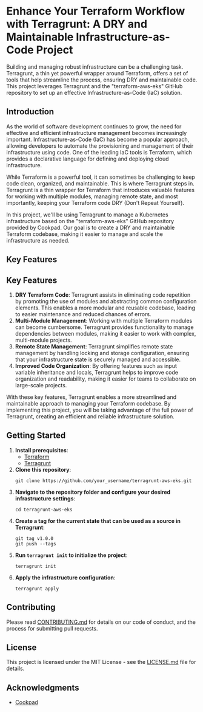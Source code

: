 # Enhance Your Terraform Workflow with Terragrunt: A DRY and Maintainable Infrastructure-as-Code Project

Building and managing robust infrastructure can be a challenging task. Terragrunt, a thin yet powerful wrapper around Terraform, offers a set of tools that help streamline the process, ensuring DRY and maintainable code. This project leverages Terragrunt and the "terraform-aws-eks" GitHub repository to set up an effective Infrastructure-as-Code (IaC) solution.

## Introduction

As the world of software development continues to grow, the need for effective and efficient infrastructure management becomes increasingly important. Infrastructure-as-Code (IaC) has become a popular approach, allowing developers to automate the provisioning and management of their infrastructure using code. One of the leading IaC tools is Terraform, which provides a declarative language for defining and deploying cloud infrastructure.

While Terraform is a powerful tool, it can sometimes be challenging to keep code clean, organized, and maintainable. This is where Terragrunt steps in. Terragrunt is a thin wrapper for Terraform that introduces valuable features for working with multiple modules, managing remote state, and most importantly, keeping your Terraform code DRY (Don't Repeat Yourself).

In this project, we'll be using Terragrunt to manage a Kubernetes infrastructure based on the "terraform-aws-eks" GitHub repository provided by Cookpad. Our goal is to create a DRY and maintainable Terraform codebase, making it easier to manage and scale the infrastructure as needed.

## Key Features
## Key Features

1. **DRY Terraform Code**: Terragrunt assists in eliminating code repetition by promoting the use of modules and abstracting common configuration elements. This enables a more modular and reusable codebase, leading to easier maintenance and reduced chances of errors.
2. **Multi-Module Management**: Working with multiple Terraform modules can become cumbersome. Terragrunt provides functionality to manage dependencies between modules, making it easier to work with complex, multi-module projects.
3. **Remote State Management**: Terragrunt simplifies remote state management by handling locking and storage configuration, ensuring that your infrastructure state is securely managed and accessible.
4. **Improved Code Organization**: By offering features such as input variable inheritance and locals, Terragrunt helps to improve code organization and readability, making it easier for teams to collaborate on large-scale projects.

With these key features, Terragrunt enables a more streamlined and maintainable approach to managing your Terraform codebase. By implementing this project, you will be taking advantage of the full power of Terragrunt, creating an efficient and reliable infrastructure solution.

## Getting Started

1. **Install prerequisites**:
   - [Terraform](https://www.terraform.io/downloads.html)
   - [Terragrunt](https://terragrunt.gruntwork.io/docs/getting-started/install/)
2. **Clone this repository**:
   ```
   git clone https://github.com/your_username/terragrunt-aws-eks.git
   ```
3. **Navigate to the repository folder and configure your desired infrastructure settings**:
   ```
   cd terragrunt-aws-eks
   ```
4. **Create a tag for the current state that can be used as a source in Terragrunt**:
   ```
   git tag v1.0.0
   git push --tags
   ```
5. **Run `terragrunt init` to initialize the project**:
   ```
   terragrunt init
   ```
6. **Apply the infrastructure configuration**:
   ```
   terragrunt apply
   ```

## Contributing

Please read [CONTRIBUTING.md](CONTRIBUTING.md) for details on our code of conduct, and the process for submitting pull requests.

## License

This project is licensed under the MIT License - see the [LICENSE.md](LICENSE.md) file for details.

## Acknowledgments

- [Cookpad](https://github.com/cookpad/terraform-aws-eks)